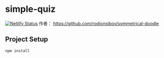 # simple-quiz

[![Netlify Status](https://api.netlify.com/api/v1/badges/d4490354-7fbd-4123-aa54-535d83419bef/deploy-status)](https://app.netlify.com/sites/condescending-mcnulty-9c3cf2/deploys)
作者：
https://github.com/rodionsibov/symmetrical-doodle

## Project Setup

```
npm install
```
